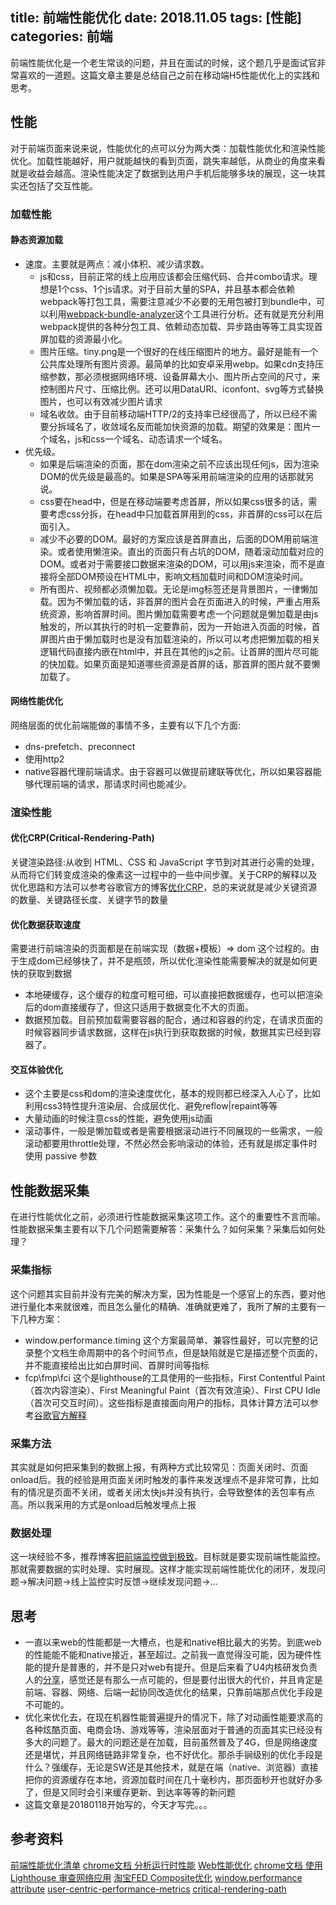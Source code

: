 title: 前端性能优化
date: 2018.11.05
tags: [性能]
categories: 前端
---
前端性能优化是一个老生常谈的问题，并且在面试的时候，这个题几乎是面试官非常喜欢的一道题。这篇文章主要是总结自己之前在移动端H5性能优化上的实践和思考。
<!--more-->
## 性能
对于前端页面来说来说，性能优化的点可以分为两大类：加载性能优化和渲染性能优化。加载性能越好，用户就能越快的看到页面，跳失率越低，从商业的角度来看就是收益会越高。渲染性能决定了数据到达用户手机后能够多块的展现，这一块其实还包括了交互性能。

### 加载性能
#### 静态资源加载
+ 速度。主要就是两点：减小体积、减少请求数。
  * js和css，目前正常的线上应用应该都会压缩代码、合并combo请求。理想是1个css、1个js请求。对于目前大量的SPA，并且基本都会依赖webpack等打包工具，需要注意减少不必要的无用包被打到bundle中，可以利用[webpack-bundle-analyzer](https://www.npmjs.com/package/webpack-bundle-analyzer)这个工具进行分析。还有就是充分利用webpack提供的各种分包工具、依赖动态加载、异步路由等等工具实现首屏加载的资源最小化。
  * 图片压缩。tiny.png是一个很好的在线压缩图片的地方。最好是能有一个公共库处理所有图片资源。最简单的比如安卓采用webp。如果cdn支持压缩参数，那必须根据网络环境、设备屏幕大小、图片所占空间的尺寸，来控制图片尺寸、压缩比例。还可以用DataURI、iconfont、svg等方式替换图片，也可以有效减少图片请求
  * 域名收敛。由于目前移动端HTTP/2的支持率已经很高了，所以已经不需要分拆域名了，收敛域名反而能加快资源的加载。期望的效果是：图片一个域名，js和css一个域名、动态请求一个域名。
+ 优先级。
  * 如果是后端渲染的页面，那在dom渲染之前不应该出现任何js，因为渲染DOM的优先级是最高的。如果是SPA等采用前端渲染的应用的话那就另说。
  * css要在head中，但是在移动端要考虑首屏，所以如果css很多的话，需要考虑css分拆，在head中只加载首屏用到的css，非首屏的css可以在后面引入。
  * 减少不必要的DOM。最好的方案应该是首屏直出，后面的DOM用前端渲染。或者使用懒渲染。直出的页面只有占坑的DOM，随着滚动加载对应的DOM。或者对于需要接口数据来渲染的DOM，可以用js来渲染，而不是直接将全部DOM预设在HTML中，影响文档加载时间和DOM渲染时间。
  * 所有图片、视频都必须懒加载。无论是img标签还是背景图片，一律懒加载。因为不懒加载的话，非首屏的图片会在页面进入的时候，严重占用系统资源，影响首屏时间。图片懒加载需要考虑一个问题就是懒加载是由js触发的，所以其执行的时机一定要靠前，因为一开始进入页面的时候，首屏图片由于懒加载时也是没有加载渲染的，所以可以考虑把懒加载的相关逻辑代码直接内嵌在html中，并且在其他的js之前。让首屏的图片尽可能的快加载。如果页面是知道哪些资源是首屏的话，那首屏的图片就不要懒加载了。

#### 网络性能优化
网络层面的优化前端能做的事情不多，主要有以下几个方面:
* dns-prefetch、preconnect
* 使用http2
* native容器代理前端请求。由于容器可以做提前建联等优化，所以如果容器能够代理前端的请求，那请求时间也能减少。

### 渲染性能
#### 优化CRP(Critical-Rendering-Path)
关键渲染路径:从收到 HTML、CSS 和 JavaScript 字节到对其进行必需的处理，从而将它们转变成渲染的像素这一过程中的一些中间步骤。关于CRP的解释以及优化思路和方法可以参考谷歌官方的博客[优化CRP](https://developers.google.com/web/fundamentals/performance/critical-rendering-path/)，总的来说就是减少关键资源的数量、关键路径长度、关键字节的数量

#### 优化数据获取速度
需要进行前端渲染的页面都是在前端实现（数据+模板）=> dom 这个过程的。由于生成dom已经够快了，并不是瓶颈，所以优化渲染性能需要解决的就是如何更快的获取到数据
  + 本地硬缓存，这个缓存的粒度可粗可细，可以直接把数据缓存，也可以把渲染后的dom直接缓存了，但这只适用于数据变化不大的页面。
  + 数据预加载。目前预加载需要容器的配合，通过和容器的约定，在请求页面的时候容器同步请求数据，这样在js执行到获取数据的时候，数据其实已经到容器了。

#### 交互体验优化
  + 这个主要是css和dom的渲染速度优化，基本的规则都已经深入人心了，比如利用css3特性提升渲染层、合成层优化、避免reflow|repaint等等
  + 大量动画的时候注意css的性能，避免使用js动画
  + 滚动事件，一般是懒加载或者是需要根据滚动进行不同展现的一些需求，一般滚动都要用throttle处理，不然必然会影响滚动的体验，还有就是绑定事件时使用 passive 参数

## 性能数据采集
在进行性能优化之前，必须进行性能数据采集这项工作。这个的重要性不言而喻。性能数据采集主要有以下几个问题需要解答：采集什么？如何采集？采集后如何处理？

### 采集指标
这个问题其实目前并没有完美的解决方案，因为性能是一个感官上的东西，要对他进行量化本来就很难，而且怎么量化的精确、准确就更难了，我所了解的主要有一下几种方案：
* window.performance.timing
这个方案最简单、兼容性最好，可以完整的记录整个文档生命周期中的各个时间节点，但是缺陷就是它是描述整个页面的，并不能直接给出比如白屏时间、首屏时间等指标
* fcp\fmp\fci
这个是lighthouse的工具使用的一些指标，First Contentful Paint（首次内容渲染）、First Meaningful Paint（首次有效渲染）、First CPU Idle（首次可交互时间）。这些指标是直接面向用户的指标，具体计算方法可以参考[谷歌官方解释](https://developers.google.com/web/fundamentals/performance/user-centric-performance-metrics#first_paint_and_first_contentful_paint)

### 采集方法
其实就是如何把采集到的数据上报，有两种方式比较常见：页面关闭时、页面onload后。我的经验是用页面关闭时触发的事件来发送埋点不是非常可靠，比如有的情况是页面不关闭，或者关闭太快js并没有执行，会导致整体的丢包率有点高。所以我采用的方式是onload后触发埋点上报

### 数据处理
这一块经验不多，推荐博客[把前端监控做到极致](https://zhuanlan.zhihu.com/p/32262716)。目标就是要实现前端性能监控。那就需要数据的实时处理、实时展现。这样才能实现前端性能优化的闭环，发现问题->解决问题->线上监控实时反馈->继续发现问题->...


## 思考
* 一直以来web的性能都是一大槽点，也是和native相比最大的劣势。到底web的性能能不能和native接近，甚至超过。之前我一直觉得没可能，因为硬件性能的提升是普惠的，并不是只对web有提升。但是后来看了U4内核研发负责人的[分享](https://mp.weixin.qq.com/s/g1odJQZUgIvk4oJysKPnbw)，感觉还是有那么一点可能的，但是要付出很大的代价，并且肯定是前端、容器、网络、后端一起协同改造优化的结果，只靠前端那点优化手段是不可能的。
* 优化来优化去，在现在机器性能普遍提升的情况下，除了对动画性能要求高的各种炫酷页面、电商会场、游戏等等，渲染层面对于普通的页面其实已经没有多大的问题了。最大的问题还是在加载，目前虽然普及了4G，但是网络速度还是堪忧，并且网络链路非常复杂，也不好优化。那杀手锏级别的优化手段是什么？强缓存，无论是SW还是其他技术，就是在端（native、浏览器）直接把你的资源缓存在本地，资源加载时间在几十毫秒内，那页面秒开也就好办多了，但是又同时会引来缓存更新、到达率等等的新问题
* 这篇文章是20180118开始写的，今天才写完。。。

## 参考资料
[前端性能优化清单](https://juejin.im/post/5a966bd16fb9a0635172a50a)
[chrome文档 分析运行时性能](https://developers.google.com/web/tools/chrome-devtools/rendering-tools/)
[Web性能优化](https://segmentfault.com/a/1190000008693178)
[chrome文档 使用 Lighthouse 审查网络应用](https://developers.google.com/web/tools/lighthouse/)
[淘宝FED Composite优化](http://taobaofed.org/blog/2016/04/25/performance-composite/)
[window.performance attribute](https://www.w3.org/TR/navigation-timing/#sec-window.performance-attribute)
[user-centric-performance-metrics](https://developers.google.com/web/fundamentals/performance/user-centric-performance-metrics#tracking_fpfcp)
[critical-rendering-path](https://developers.google.com/web/fundamentals/performance/critical-rendering-path/)